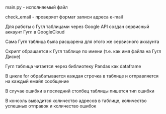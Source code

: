 main.py - исполняемый файл

check_email - проверяет формат записи адреса e-mail

Для работы с Гугл таблицами через Google API создан сервисный аккаунт Гугл в GoogleCloud

Сама Гугл таблица была расшарена для этого же сервисного аккаунта

Скрипт обращается к Гугл таблице по имени (т.е. как имя файла на Гугл Диске)

Гугл таблица читается через библиотеку Pandas как dataframe

В цикле for обрабатывается каждая строчка в таблице и отправляется на каждый емайл сообщение

В случае ошибки в последний столбец таблицы пишется тип ошибки

В консоль выводится количество адресов в таблице, количество успешных отправок и количество ошибок

